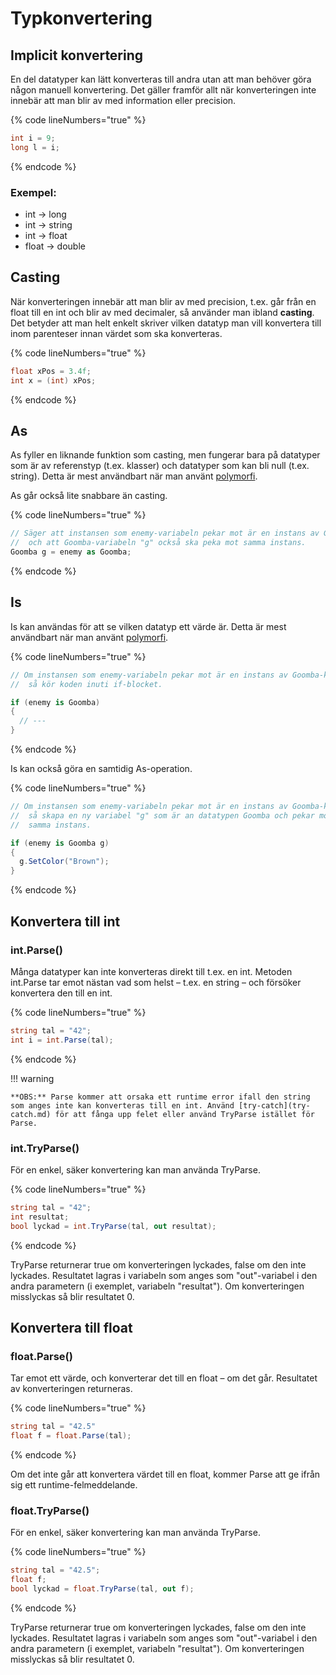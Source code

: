 # Typkonvertering

## Implicit konvertering

En del datatyper kan lätt konverteras till andra utan att man behöver göra någon manuell konvertering. Det gäller framför allt när konverteringen inte innebär att man blir av med information eller precision.

{% code lineNumbers="true" %}
```csharp
int i = 9;
long l = i;
```
{% endcode %}

### Exempel:

* int → long
* int → string
* int → float
* float → double

## Casting

När konverteringen innebär att man blir av med precision, t.ex. går från en float till en int och blir av med decimaler, så använder man ibland **casting**. Det betyder att man helt enkelt skriver vilken datatyp man vill konvertera till inom parenteser innan värdet som ska konverteras.

{% code lineNumbers="true" %}
```csharp
float xPos = 3.4f;
int x = (int) xPos;
```
{% endcode %}

## As

As fyller en liknande funktion som casting, men fungerar bara på datatyper som är av referenstyp (t.ex. klasser) och datatyper som kan bli null (t.ex. string). Detta är mest användbart när man använt [polymorfi](../klasser-och-objektorientering/polymorfism/).

As går också lite snabbare än casting.

{% code lineNumbers="true" %}
```csharp
// Säger att instansen som enemy-variabeln pekar mot är en instans av Goomba,
//  och att Goomba-variabeln "g" också ska peka mot samma instans.
Goomba g = enemy as Goomba;
```
{% endcode %}

## Is

Is kan användas för att se vilken datatyp ett värde är. Detta är mest användbart när man använt [polymorfi](../klasser-och-objektorientering/polymorfism/).

{% code lineNumbers="true" %}
```csharp
// Om instansen som enemy-variabeln pekar mot är en instans av Goomba-klassen,
//  så kör koden inuti if-blocket.

if (enemy is Goomba)
{
  // ---
}
```
{% endcode %}

Is kan också göra en samtidig As-operation.

{% code lineNumbers="true" %}
```csharp
// Om instansen som enemy-variabeln pekar mot är en instans av Goomba-klassen
//  så skapa en ny variabel "g" som är an datatypen Goomba och pekar mot
//  samma instans.

if (enemy is Goomba g)
{
  g.SetColor("Brown");
}
```
{% endcode %}

## Konvertera till int

### int.Parse()

Många datatyper kan inte konverteras direkt till t.ex. en int. Metoden int.Parse tar emot nästan vad som helst – t.ex. en string – och försöker konvertera den till en int.

{% code lineNumbers="true" %}
```csharp
string tal = "42";
int i = int.Parse(tal);
```
{% endcode %}

!!! warning

	**OBS:** Parse kommer att orsaka ett runtime error ifall den string som anges inte kan konverteras till en int. Använd [try-catch](try-catch.md) för att fånga upp felet eller använd TryParse istället för Parse.
	

### int.TryParse()

För en enkel, säker konvertering kan man använda TryParse.

{% code lineNumbers="true" %}
```csharp
string tal = "42";
int resultat;
bool lyckad = int.TryParse(tal, out resultat);
```
{% endcode %}

TryParse returnerar true om konverteringen lyckades, false om den inte lyckades. Resultatet lagras i variabeln som anges som "out"-variabel i den andra parametern (i exemplet, variabeln "resultat"). Om konverteringen misslyckas så blir resultatet 0.

## Konvertera till float

### float.Parse()

Tar emot ett värde, och konverterar det till en float – om det går. Resultatet av konverteringen returneras.

{% code lineNumbers="true" %}
```csharp
string tal = "42.5"
float f = float.Parse(tal);
```
{% endcode %}

Om det inte går att konvertera värdet till en float, kommer Parse att ge ifrån sig ett runtime-felmeddelande.

### float.TryParse()

För en enkel, säker konvertering kan man använda TryParse.

{% code lineNumbers="true" %}
```csharp
string tal = "42.5";
float f;
bool lyckad = float.TryParse(tal, out f);
```
{% endcode %}

TryParse returnerar true om konverteringen lyckades, false om den inte lyckades. Resultatet lagras i variabeln som anges som "out"-variabel i den andra parametern (i exemplet, variabeln "resultat"). Om konverteringen misslyckas så blir resultatet 0.
